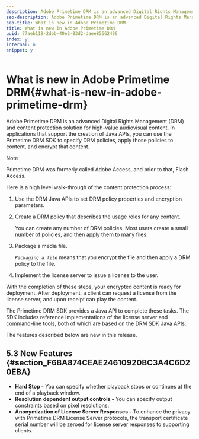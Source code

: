 ```yaml
---
description: Adobe Primetime DRM is an advanced Digital Rights Management (DRM) and content protection solution for high-value audiovisual content. In applications that support the creation of Java APIs, you can use the Primetime DRM SDK to specify DRM policies, apply those policies to content, and encrypt that content.
seo-description: Adobe Primetime DRM is an advanced Digital Rights Management (DRM) and content protection solution for high-value audiovisual content. In applications that support the creation of Java APIs, you can use the Primetime DRM SDK to specify DRM policies, apply those policies to content, and encrypt that content.
seo-title: What is new in Adobe Primetime DRM
title: What is new in Adobe Primetime DRM
uuid: 77aeb119-2dbb-40e2-83d2-daee85662496
index: y
internal: n
snippet: y
---
```


# What is new in Adobe Primetime DRM{#what-is-new-in-adobe-primetime-drm}

Adobe Primetime DRM is an advanced Digital Rights Management (DRM) and content protection solution for high-value audiovisual content. In applications that support the creation of Java APIs, you can use the Primetime DRM SDK to specify DRM policies, apply those policies to content, and encrypt that content.

>[!NOTE]
>
>Primetime DRM was formerly called Adobe Access, and prior to that, Flash Access.

Here is a high level walk-through of the content protection process:

1. Use the DRM Java APIs to set DRM policy properties and encryption parameters. 
1. Create a DRM policy that describes the usage roles for any content.

   You can create any number of DRM policies. Most users create a small number of policies, and then apply them to many files. 
1. Package a media file.

   *`Packaging a file`* means that you encrypt the file and then apply a DRM policy to the file. 
1. Implement the license server to issue a license to the user.

With the completion of these steps, your encrypted content is ready for deployment. After deployment, a client can request a license from the license server, and upon receipt can play the content.

The Primetime DRM SDK provides a Java API to complete these tasks. The SDK includes reference implementations of the license server and command-line tools, both of which are based on the DRM SDK Java APIs.

The features described below are new in this release.

## 5.3 New Features {#section_F6BA874CEAE24610920BC3A4C6D20EBA}

* **Hard Stop -** You can specify whether playback stops or continues at the end of a playback window. 
* **Resolution dependent output controls -** You can specify output constraints based on pixel resolutions. 
* **Anonymization of License Server Responses -** To enhance the privacy with Primetime DRM License Server protocols, the transport certificate serial number will be zeroed for license server responses to supporting clients.

